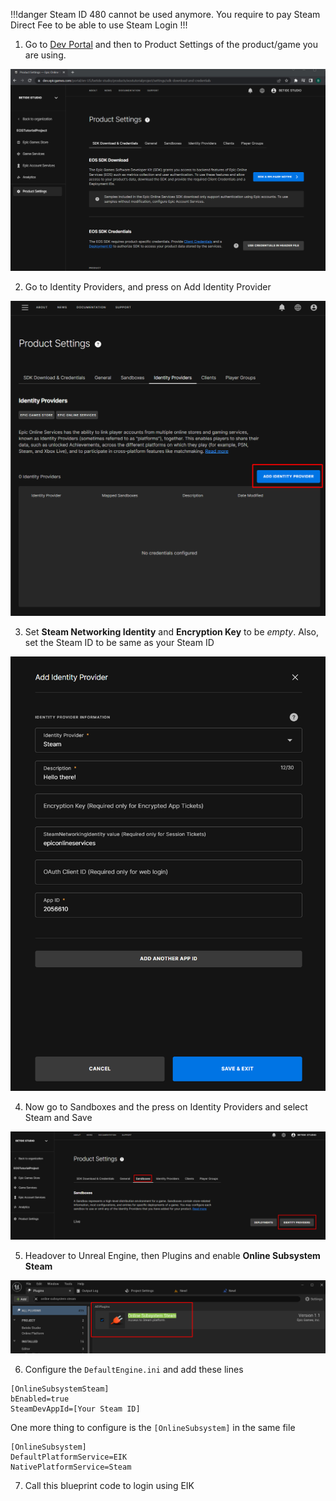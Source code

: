 

!!!danger 
Steam ID 480 cannot be used anymore. You require to pay Steam Direct Fee to be able to use Steam Login
!!!

1. Go to [Dev Portal](https://dev.epicgames.com/portal/en-US/) and then to Product Settings of the product/game you are using. 

![](/static/image.png)

2. Go to Identity Providers, and press on Add Identity Provider

![](/static/spaces_rX4RNC7NdsMt2GSjBUkF_uploads_IbhDKBCxJgsIPCRwDYGy_image.png)

3. Set **Steam Networking Identity** and **Encryption Key** to be *empty*. Also, set the Steam ID to be same as your Steam ID

![](/static/image2.png)

4. Now go to Sandboxes and the press on Identity Providers and select Steam and Save

![](/static/Screenshot_15.png)

5. Headover to Unreal Engine, then Plugins and enable **Online Subsystem Steam**

![](/static/image4.png)

6. Configure the `DefaultEngine.ini` and add these lines

```
[OnlineSubsystemSteam]
bEnabled=true
SteamDevAppId=[Your Steam ID]
```

One more thing to configure is the `[OnlineSubsystem]` in the same file

```
[OnlineSubsystem]
DefaultPlatformService=EIK
NativePlatformService=Steam
```

7. Call this blueprint code to login using EIK

